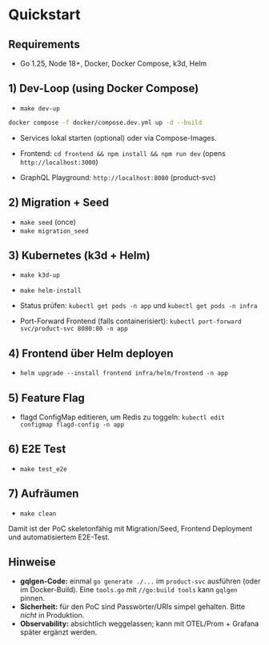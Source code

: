 # Quickstart

## Requirements

- Go 1.25, Node 18+, Docker, Docker Compose, k3d, Helm

## 1) Dev-Loop (using Docker Compose)

- `make dev-up`

```sh
docker compose -f docker/compose.dev.yml up -d --build
```

- Services lokal starten (optional) oder via Compose-Images.

- Frontend: `cd frontend && npm install && npm run dev` (opens `http://localhost:3000`)
- GraphQL Playground: `http://localhost:8080` (product-svc)

## 2) Migration + Seed

- `make seed` (once)
- `make migration_seed`

## 3) Kubernetes (k3d + Helm)

- `make k3d-up`
- `make helm-install`

- Status prüfen: `kubectl get pods -n app` und `kubectl get pods -n infra`

- Port-Forward Frontend (falls containerisiert): `kubectl port-forward svc/product-svc 8080:80 -n app`

## 4) Frontend über Helm deployen

- `helm upgrade --install frontend infra/helm/frontend -n app`

## 5) Feature Flag

- flagd ConfigMap editieren, um Redis zu toggeln: `kubectl edit configmap flagd-config -n app`

## 6) E2E Test

- `make test_e2e`

## 7) Aufräumen

- `make clean`

Damit ist der PoC skeletonfähig mit Migration/Seed, Frontend Deployment und automatisiertem E2E-Test.

## Hinweise
- **gqlgen-Code:** einmal `go generate ./...` im `product-svc` ausführen (oder im Docker-Build). Eine `tools.go` mit `//go:build tools` kann `gqlgen` pinnen.
- **Sicherheit:** für den PoC sind Passwörter/URIs simpel gehalten. Bitte *nicht* in Produktion.
- **Observability:** absichtlich weggelassen; kann mit OTEL/Prom + Grafana später ergänzt werden.
```


